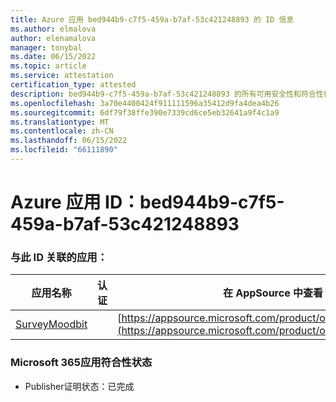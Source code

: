 ```yaml
---
title: Azure 应用 bed944b9-c7f5-459a-b7af-53c421248893 的 ID 信息
ms.author: elmalova
author: elenamalova
manager: tonybal
ms.date: 06/15/2022
ms.topic: article
ms.service: attestation
certification_type: attested
description: bed944b9-c7f5-459a-b7af-53c421248893 的所有可用安全性和符合性信息。
ms.openlocfilehash: 3a70e4400424f911111596a35412d9fa4dea4b26
ms.sourcegitcommit: 6df79f38ffe390e7339cd6ce5eb32641a9f4c1a9
ms.translationtype: MT
ms.contentlocale: zh-CN
ms.lasthandoff: 06/15/2022
ms.locfileid: "66111890"
---
```

# <a name="azure-app-id-bed944b9-c7f5-459a-b7af-53c421248893"></a>Azure 应用 ID：bed944b9-c7f5-459a-b7af-53c421248893


### <a name="apps-associated-with-this-id"></a>与此 ID 关联的应用：
| **应用名称** | **认证** | **在 AppSource 中查看** |
|--------------|---------------|-----------------------|
| [SurveyMoodbit](../forward/WA200003925.md) |  | [https://appsource.microsoft.com/product/office/WA200003925](https://appsource.microsoft.com/product/office/WA200003925) |

### <a name="microsoft-365-app-compliance-status"></a>Microsoft 365应用符合性状态
- Publisher证明状态：已完成
